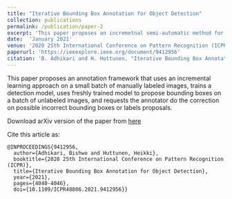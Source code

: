 ```yaml
---
title: "Iterative Bounding Box Annotation for Object Detection"
collection: publications
permalink: /publication/paper-2
excerpt: 'This paper proposes an incremetnal semi-automatic method for efficient bounding box annotation.'
date:  'January 2021' 
venue: '2020 25th International Conference on Pattern Recognition (ICPR)'
paperurl: 'https://ieeexplore.ieee.org/document/9412956'
citation: 'B. Adhikari and H. Huttunen, "Iterative Bounding Box Annotation for Object Detection", 2020 25th International Conference on Pattern Recognition (ICPR), 2021, pp. 4040-4046, doi: 10.1109/ICPR48806.2021.9412956.' 
---
```

This paper proposes an annotation framework that uses an incremental learning approach on a small batch of manually labeled images, trains a detection model, uses freshly trained model to propose bounding boxes on a batch of unlabeled images, and requests the annotator do the correction on possible incorrect bounding boxes or labels proposals.

Download arXiv version of the paper from [here](https://arxiv.org/abs/2007.00961)

Cite this article as:

```
@INPROCEEDINGS{9412956,
  author={Adhikari, Bishwo and Huttunen, Heikki},
  booktitle={2020 25th International Conference on Pattern Recognition (ICPR)}, 
  title={Iterative Bounding Box Annotation for Object Detection}, 
  year={2021},
  pages={4040-4046},
  doi={10.1109/ICPR48806.2021.9412956}}
 
```